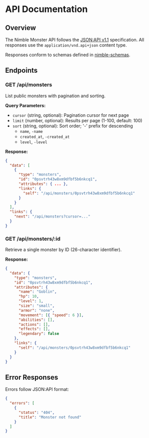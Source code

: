 # API Documentation

## Overview

The Nimble Monster API follows the [JSON:API v1.1](https://jsonapi.org/format/)
specification. All responses use the `application/vnd.api+json` content type.

Responses conform to schemas defined in
[nimble-schemas](https://github.com/dstrelau/nimble-schemas).

## Endpoints

### GET /api/monsters

List public monsters with pagination and sorting.

**Query Parameters:**
- `cursor` (string, optional): Pagination cursor for next page
- `limit` (number, optional): Results per page (1-100, default: 100)
- `sort` (string, optional): Sort order; '-' prefix for descending
  - `name`, `-name`
  - `created_at`, `-created_at`
  - `level`, `-level`

**Response:**
```json
{
  "data": [
    {
      "type": "monsters",
      "id": "0psvtrh43w8xm9dfbf5b6nkcq1",
      "attributes": { ... },
      "links": {
        "self": "/api/monsters/0psvtrh43w8xm9dfbf5b6nkcq1"
      }
    }
  ],
  "links": {
    "next": "/api/monsters?cursor=..."
  }
}
```

### GET /api/monsters/:id

Retrieve a single monster by ID (26-character identifier).

**Response:**
```json
{
  "data": {
    "type": "monsters",
    "id": "0psvtrh43w8xm9dfbf5b6nkcq1",
    "attributes": {
      "name": "Goblin",
      "hp": 10,
      "level": 1,
      "size": "small",
      "armor": "none",
      "movement": [{ "speed": 6 }],
      "abilities": [],
      "actions": [],
      "effects": [],
      "legendary": false
    },
    "links": {
      "self": "/api/monsters/0psvtrh43w8xm9dfbf5b6nkcq1"
    }
  }
}
```

## Error Responses

Errors follow JSON:API format:

```json
{
  "errors": [
    {
      "status": "404",
      "title": "Monster not found"
    }
  ]
}
```
